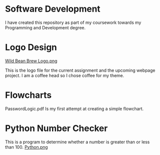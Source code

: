 # Software Development
I have created this repository as part of my coursework towards my Programming and Development degree. 

# Logo Design
[Wild Bean Brew Logo.png](https://new.express.adobe.com/publishedV2/urn:aaid:sc:VA6C2:95c64135-4d78-4058-9660-d49899af0723?promoid=Y69SGM5H&mv=other)

This is the logo file for the current assignment and the upcoming webpage project. I am a coffee head so I chose coffee for my theme.

# Flowcharts
PasswordLogic.pdf Is my first attempt at creating a simple flowchart. 

# Python Number Checker
This is a program to determine whether a number is greater than or less than 100. 
[Python.png](Python.png)
